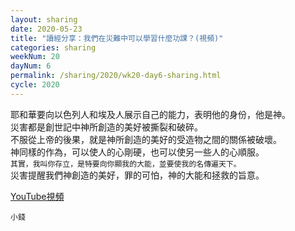 ```yaml
---
layout: sharing
date: 2020-05-23
title: "讀經分享：我們在災難中可以學習什麼功課？(視頻)"
categories: sharing
weekNum: 20
dayNum: 6
permalink: /sharing/2020/wk20-day6-sharing.html
cycle: 2020
---
```


耶和華要向以色列人和埃及人展示自己的能力，表明他的身份，他是神。  
災害都是創世記中神所創造的美好被撕裂和破碎。  
不服從上帝的後果，就是神所創造的美好的受造物之間的關係被破壞。  
神同樣的作為，可以使人的心剛硬，也可以使另一些人的心順服。  
`其實，我叫你存立，是特要向你顯我的大能，並要使我的名傳遍天下。`  
災害提醒我們神創造的美好，罪的可怕，神的大能和拯救的旨意。  

[YouTube視頻](https://youtu.be/0zE8IQxD9Ac)

`小錢`
